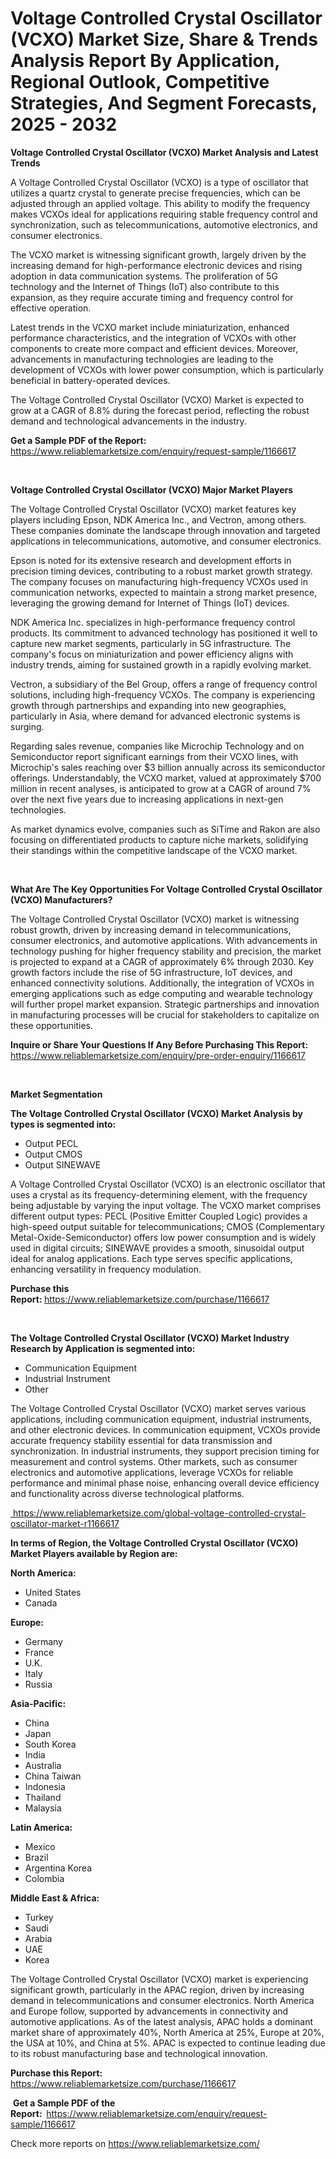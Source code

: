 <p><h1>Voltage Controlled Crystal Oscillator (VCXO) Market Size, Share & Trends Analysis Report By Application, Regional Outlook, Competitive Strategies, And Segment Forecasts, 2025 - 2032</h1></p><p><strong>Voltage Controlled Crystal Oscillator (VCXO) Market Analysis and Latest Trends</strong></p>
<p><p>A Voltage Controlled Crystal Oscillator (VCXO) is a type of oscillator that utilizes a quartz crystal to generate precise frequencies, which can be adjusted through an applied voltage. This ability to modify the frequency makes VCXOs ideal for applications requiring stable frequency control and synchronization, such as telecommunications, automotive electronics, and consumer electronics. </p><p>The VCXO market is witnessing significant growth, largely driven by the increasing demand for high-performance electronic devices and rising adoption in data communication systems. The proliferation of 5G technology and the Internet of Things (IoT) also contribute to this expansion, as they require accurate timing and frequency control for effective operation. </p><p>Latest trends in the VCXO market include miniaturization, enhanced performance characteristics, and the integration of VCXOs with other components to create more compact and efficient devices. Moreover, advancements in manufacturing technologies are leading to the development of VCXOs with lower power consumption, which is particularly beneficial in battery-operated devices. </p><p>The Voltage Controlled Crystal Oscillator (VCXO) Market is expected to grow at a CAGR of 8.8% during the forecast period, reflecting the robust demand and technological advancements in the industry.</p></p>
<p><strong>Get a Sample PDF of the Report:&nbsp;</strong> <a href="https://www.reliablemarketsize.com/enquiry/request-sample/1166617?utm_campaign=1167&utm_medium=2&utm_source=Github&utm_content=ia&utm_term=27022025&utm_id=voltage-controlled-crystal-oscillator-vcxo">https://www.reliablemarketsize.com/enquiry/request-sample/1166617</a></p>
<p>&nbsp;</p>
<p><strong>Voltage Controlled Crystal Oscillator (VCXO) Major Market Players</strong></p>
<p><p>The Voltage Controlled Crystal Oscillator (VCXO) market features key players including Epson, NDK America Inc., and Vectron, among others. These companies dominate the landscape through innovation and targeted applications in telecommunications, automotive, and consumer electronics.</p><p>Epson is noted for its extensive research and development efforts in precision timing devices, contributing to a robust market growth strategy. The company focuses on manufacturing high-frequency VCXOs used in communication networks, expected to maintain a strong market presence, leveraging the growing demand for Internet of Things (IoT) devices.</p><p>NDK America Inc. specializes in high-performance frequency control products. Its commitment to advanced technology has positioned it well to capture new market segments, particularly in 5G infrastructure. The company's focus on miniaturization and power efficiency aligns with industry trends, aiming for sustained growth in a rapidly evolving market.</p><p>Vectron, a subsidiary of the Bel Group, offers a range of frequency control solutions, including high-frequency VCXOs. The company is experiencing growth through partnerships and expanding into new geographies, particularly in Asia, where demand for advanced electronic systems is surging.</p><p>Regarding sales revenue, companies like Microchip Technology and on Semiconductor report significant earnings from their VCXO lines, with Microchip's sales reaching over $3 billion annually across its semiconductor offerings. Understandably, the VCXO market, valued at approximately $700 million in recent analyses, is anticipated to grow at a CAGR of around 7% over the next five years due to increasing applications in next-gen technologies.</p><p>As market dynamics evolve, companies such as SiTime and Rakon are also focusing on differentiated products to capture niche markets, solidifying their standings within the competitive landscape of the VCXO market.</p></p>
<p>&nbsp;</p>
<p><strong>What Are The Key Opportunities For Voltage Controlled Crystal Oscillator (VCXO) Manufacturers?</strong></p>
<p><p>The Voltage Controlled Crystal Oscillator (VCXO) market is witnessing robust growth, driven by increasing demand in telecommunications, consumer electronics, and automotive applications. With advancements in technology pushing for higher frequency stability and precision, the market is projected to expand at a CAGR of approximately 6% through 2030. Key growth factors include the rise of 5G infrastructure, IoT devices, and enhanced connectivity solutions. Additionally, the integration of VCXOs in emerging applications such as edge computing and wearable technology will further propel market expansion. Strategic partnerships and innovation in manufacturing processes will be crucial for stakeholders to capitalize on these opportunities.</p></p>
<p><strong>Inquire or Share Your Questions If Any Before Purchasing This Report:</strong> <a href="https://www.reliablemarketsize.com/enquiry/pre-order-enquiry/1166617?utm_campaign=1167&utm_medium=2&utm_source=Github&utm_content=ia&utm_term=27022025&utm_id=voltage-controlled-crystal-oscillator-vcxo">https://www.reliablemarketsize.com/enquiry/pre-order-enquiry/1166617</a></p>
<p>&nbsp;</p>
<p><strong>Market Segmentation</strong></p>
<p><strong>The Voltage Controlled Crystal Oscillator (VCXO) Market Analysis by types is segmented into:</strong></p>
<p><ul><li>Output PECL</li><li>Output CMOS</li><li>Output SINEWAVE</li></ul></p>
<p><p>A Voltage Controlled Crystal Oscillator (VCXO) is an electronic oscillator that uses a crystal as its frequency-determining element, with the frequency being adjustable by varying the input voltage. The VCXO market comprises different output types: PECL (Positive Emitter Coupled Logic) provides a high-speed output suitable for telecommunications; CMOS (Complementary Metal-Oxide-Semiconductor) offers low power consumption and is widely used in digital circuits; SINEWAVE provides a smooth, sinusoidal output ideal for analog applications. Each type serves specific applications, enhancing versatility in frequency modulation.</p></p>
<p><strong>Purchase this Report:&nbsp;</strong><a href="https://www.reliablemarketsize.com/purchase/1166617?utm_campaign=1167&utm_medium=2&utm_source=Github&utm_content=ia&utm_term=27022025&utm_id=voltage-controlled-crystal-oscillator-vcxo">https://www.reliablemarketsize.com/purchase/1166617</a></p>
<p>&nbsp;</p>
<p><strong>The Voltage Controlled Crystal Oscillator (VCXO) Market Industry Research by Application is segmented into:</strong></p>
<p><ul><li>Communication Equipment</li><li>Industrial Instrument</li><li>Other</li></ul></p>
<p><p>The Voltage Controlled Crystal Oscillator (VCXO) market serves various applications, including communication equipment, industrial instruments, and other electronic devices. In communication equipment, VCXOs provide accurate frequency stability essential for data transmission and synchronization. In industrial instruments, they support precision timing for measurement and control systems. Other markets, such as consumer electronics and automotive applications, leverage VCXOs for reliable performance and minimal phase noise, enhancing overall device efficiency and functionality across diverse technological platforms.</p></p>
<p><a href="https://www.reliablemarketsize.com/global-voltage-controlled-crystal-oscillator-market-r1166617?utm_campaign=1167&utm_medium=2&utm_source=Github&utm_content=ia&utm_term=27022025&utm_id=voltage-controlled-crystal-oscillator-vcxo">&nbsp;https://www.reliablemarketsize.com/global-voltage-controlled-crystal-oscillator-market-r1166617</a></p>
<p><strong>In terms of Region, the Voltage Controlled Crystal Oscillator (VCXO) Market Players available by Region are:</strong></p>
<p>
    <p> <strong> North America: </strong>
        <ul>
            <li>United States</li>
            <li>Canada</li>
        </ul>
        </p> 
    <p> <strong> Europe: </strong>
        <ul>
            <li>Germany</li>
            <li>France</li>
            <li>U.K.</li>
            <li>Italy</li>
            <li>Russia</li>
        </ul>
        </p> 
    <p> <strong> Asia-Pacific: </strong>
        <ul>
            <li>China</li>
            <li>Japan</li>
            <li>South Korea</li>
            <li>India</li>
            <li>Australia</li>
            <li>China Taiwan</li>
            <li>Indonesia</li>
            <li>Thailand</li>
            <li>Malaysia</li>
        </ul>
        </p> 
    <p> <strong> Latin America: </strong>
        <ul>
            <li>Mexico</li>
            <li>Brazil</li>
            <li>Argentina Korea</li>
            <li>Colombia</li>
        </ul>
        </p> 
    <p> <strong> Middle East & Africa: </strong>
        <ul>
            <li>Turkey</li>
            <li>Saudi</li>
            <li>Arabia</li>
            <li>UAE</li>
            <li>Korea</li>
        </ul>
    </p>
    </p>
<p><p>The Voltage Controlled Crystal Oscillator (VCXO) market is experiencing significant growth, particularly in the APAC region, driven by increasing demand in telecommunications and consumer electronics. North America and Europe follow, supported by advancements in connectivity and automotive applications. As of the latest analysis, APAC holds a dominant market share of approximately 40%, North America at 25%, Europe at 20%, the USA at 10%, and China at 5%. APAC is expected to continue leading due to its robust manufacturing base and technological innovation.</p></p>
<p><strong>Purchase this Report: </strong><a href="https://www.reliablemarketsize.com/purchase/1166617?utm_campaign=1167&utm_medium=2&utm_source=Github&utm_content=ia&utm_term=27022025&utm_id=voltage-controlled-crystal-oscillator-vcxo">https://www.reliablemarketsize.com/purchase/1166617</a></p>
<p>&nbsp;<strong>Get a Sample PDF of the Report:&nbsp;&nbsp;</strong><a href="https://www.reliablemarketsize.com/enquiry/request-sample/1166617?utm_campaign=1167&utm_medium=2&utm_source=Github&utm_content=ia&utm_term=27022025&utm_id=voltage-controlled-crystal-oscillator-vcxo">https://www.reliablemarketsize.com/enquiry/request-sample/1166617</a></p>
<p><strong></strong></p>
<p>Check more reports on <a href="https://www.reliablemarketsize.com/?utm_campaign=1167&utm_medium=2&utm_source=Github&utm_content=ia&utm_term=27022025&utm_id=voltage-controlled-crystal-oscillator-vcxo">https://www.reliablemarketsize.com/</a></p>